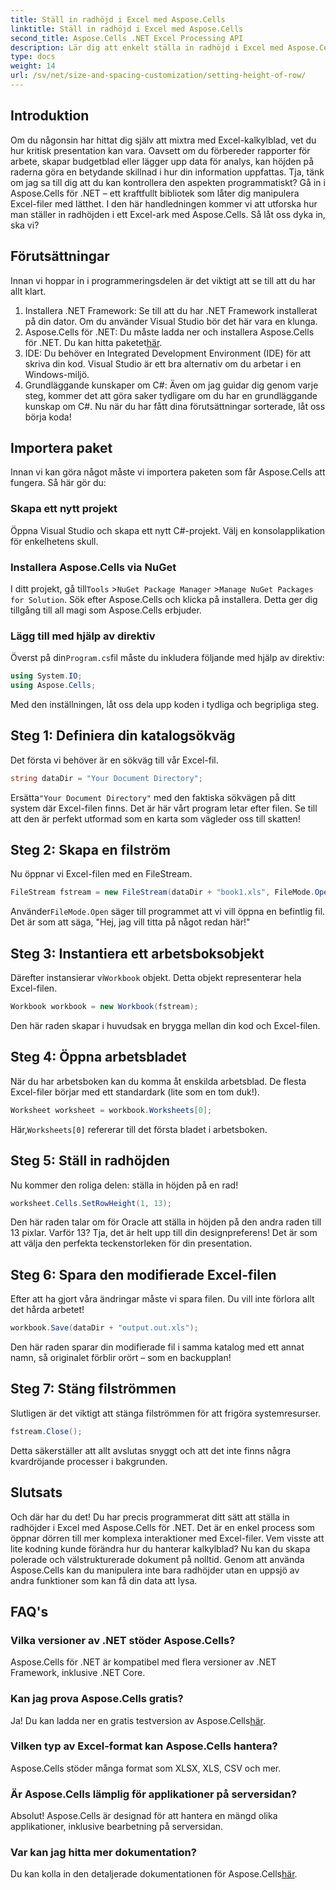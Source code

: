 ```yaml
---
title: Ställ in radhöjd i Excel med Aspose.Cells
linktitle: Ställ in radhöjd i Excel med Aspose.Cells
second_title: Aspose.Cells .NET Excel Processing API
description: Lär dig att enkelt ställa in radhöjd i Excel med Aspose.Cells för .NET med denna steg-för-steg-guide.
type: docs
weight: 14
url: /sv/net/size-and-spacing-customization/setting-height-of-row/
---
```

## Introduktion
Om du någonsin har hittat dig själv att mixtra med Excel-kalkylblad, vet du hur kritisk presentation kan vara. Oavsett om du förbereder rapporter för arbete, skapar budgetblad eller lägger upp data för analys, kan höjden på raderna göra en betydande skillnad i hur din information uppfattas. Tja, tänk om jag sa till dig att du kan kontrollera den aspekten programmatiskt? Gå in i Aspose.Cells för .NET – ett kraftfullt bibliotek som låter dig manipulera Excel-filer med lätthet. I den här handledningen kommer vi att utforska hur man ställer in radhöjden i ett Excel-ark med Aspose.Cells.
Så låt oss dyka in, ska vi?
## Förutsättningar
Innan vi hoppar in i programmeringsdelen är det viktigt att se till att du har allt klart. 
1. Installera .NET Framework: Se till att du har .NET Framework installerat på din dator. Om du använder Visual Studio bör det här vara en klunga.
2.  Aspose.Cells för .NET: Du måste ladda ner och installera Aspose.Cells för .NET. Du kan hitta paketet[här](https://releases.aspose.com/cells/net/).
3. IDE: Du behöver en Integrated Development Environment (IDE) för att skriva din kod. Visual Studio är ett bra alternativ om du arbetar i en Windows-miljö.
4. Grundläggande kunskaper om C#: Även om jag guidar dig genom varje steg, kommer det att göra saker tydligare om du har en grundläggande kunskap om C#.
Nu när du har fått dina förutsättningar sorterade, låt oss börja koda!
## Importera paket
Innan vi kan göra något måste vi importera paketen som får Aspose.Cells att fungera. Så här gör du:
### Skapa ett nytt projekt
Öppna Visual Studio och skapa ett nytt C#-projekt. Välj en konsolapplikation för enkelhetens skull. 
### Installera Aspose.Cells via NuGet
 I ditt projekt, gå till`Tools` >`NuGet Package Manager` >`Manage NuGet Packages for Solution`. Sök efter Aspose.Cells och klicka på installera. Detta ger dig tillgång till all magi som Aspose.Cells erbjuder.
### Lägg till med hjälp av direktiv
 Överst på din`Program.cs`fil måste du inkludera följande med hjälp av direktiv:
```csharp
using System.IO;
using Aspose.Cells;
```
Med den inställningen, låt oss dela upp koden i tydliga och begripliga steg.

## Steg 1: Definiera din katalogsökväg
Det första vi behöver är en sökväg till vår Excel-fil. 
```csharp
string dataDir = "Your Document Directory";
```
 Ersätta`"Your Document Directory"` med den faktiska sökvägen på ditt system där Excel-filen finns. Det är här vårt program letar efter filen. Se till att den är perfekt utformad som en karta som vägleder oss till skatten!
## Steg 2: Skapa en filström
Nu öppnar vi Excel-filen med en FileStream. 
```csharp
FileStream fstream = new FileStream(dataDir + "book1.xls", FileMode.Open);
```
 Använder`FileMode.Open` säger till programmet att vi vill öppna en befintlig fil. Det är som att säga, "Hej, jag vill titta på något redan här!"
## Steg 3: Instantiera ett arbetsboksobjekt
 Därefter instansierar vi`Workbook` objekt. Detta objekt representerar hela Excel-filen. 
```csharp
Workbook workbook = new Workbook(fstream);
```
Den här raden skapar i huvudsak en brygga mellan din kod och Excel-filen. 
## Steg 4: Öppna arbetsbladet
När du har arbetsboken kan du komma åt enskilda arbetsblad. De flesta Excel-filer börjar med ett standardark (lite som en tom duk!). 
```csharp
Worksheet worksheet = workbook.Worksheets[0];
```
 Här,`Worksheets[0]` refererar till det första bladet i arbetsboken. 
## Steg 5: Ställ in radhöjden
Nu kommer den roliga delen: ställa in höjden på en rad! 
```csharp
worksheet.Cells.SetRowHeight(1, 13);
```
Den här raden talar om för Oracle att ställa in höjden på den andra raden till 13 pixlar. Varför 13? Tja, det är helt upp till din designpreferens! Det är som att välja den perfekta teckenstorleken för din presentation.
## Steg 6: Spara den modifierade Excel-filen
Efter att ha gjort våra ändringar måste vi spara filen. Du vill inte förlora allt det hårda arbetet!
```csharp
workbook.Save(dataDir + "output.out.xls");
```
Den här raden sparar din modifierade fil i samma katalog med ett annat namn, så originalet förblir orört – som en backupplan!
## Steg 7: Stäng filströmmen
Slutligen är det viktigt att stänga filströmmen för att frigöra systemresurser. 
```csharp
fstream.Close();
```
Detta säkerställer att allt avslutas snyggt och att det inte finns några kvardröjande processer i bakgrunden.
## Slutsats
Och där har du det! Du har precis programmerat ditt sätt att ställa in radhöjder i Excel med Aspose.Cells för .NET. Det är en enkel process som öppnar dörren till mer komplexa interaktioner med Excel-filer.
Vem visste att lite kodning kunde förändra hur du hanterar kalkylblad? Nu kan du skapa polerade och välstrukturerade dokument på nolltid. Genom att använda Aspose.Cells kan du manipulera inte bara radhöjder utan en uppsjö av andra funktioner som kan få din data att lysa.
## FAQ's
### Vilka versioner av .NET stöder Aspose.Cells?
Aspose.Cells för .NET är kompatibel med flera versioner av .NET Framework, inklusive .NET Core.
### Kan jag prova Aspose.Cells gratis?
 Ja! Du kan ladda ner en gratis testversion av Aspose.Cells[här](https://releases.aspose.com/).
### Vilken typ av Excel-format kan Aspose.Cells hantera?
Aspose.Cells stöder många format som XLSX, XLS, CSV och mer.
### Är Aspose.Cells lämplig för applikationer på serversidan?
Absolut! Aspose.Cells är designad för att hantera en mängd olika applikationer, inklusive bearbetning på serversidan.
### Var kan jag hitta mer dokumentation?
 Du kan kolla in den detaljerade dokumentationen för Aspose.Cells[här](https://reference.aspose.com/cells/net/).